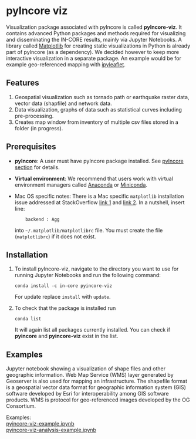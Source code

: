 # pyIncore viz

Visualization package associated with pyIncore is called **pyIncore-viz**. It contains advanced Python packages 
and methods required for visualizing and disseminating the IN-CORE results, mainly via Jupyter Notebooks. 
A library called [Matplotlib](https://matplotlib.org/) for creating static visualizations in Python is already 
part of pyIncore (as a dependency). We decided however to keep more interactive visualization in a separate package. 
An example would be for example geo-referenced mapping with [ipyleaflet](https://ipyleaflet.readthedocs.io/en/latest/).

## Features
1. Geospatial visualization such as tornado path or earthquake raster data, vector data (shapfile) and network data.
2. Data visualization, graphs of data such as statistical curves including pre-processing.
3. Creates map window from inventory of multiple csv files stored in a folder (in progress).
 
## Prerequisites

- **pyIncore**: A user must have pyIncore package installed. See [pyIncore section](pyincore) for details.

- **Virtual environment**: We recommend that users work with virtual environment managers called [Anaconda](https://www.anaconda.com/) 
or [Miniconda](https://docs.conda.io/en/latest/miniconda.html).

- Mac OS specific notes: There is a Mac specific `matplotlib` installation issue addressed 
  at StackOverflow [link 1](https://stackoverflow.com/questions/4130355/python-matplotlib-framework-under-macosx) and [link 2](https://stackoverflow.com/questions/21784641/installation-issue-with-matplotlib-python). In a nutshell, insert line:
    ```
        backend : Agg
    ```
    
    into `~/.matplotlib/matplotlibrc` file. You must create the file (`matplotlibrc`) if it does not exist.

## Installation

1. To install pyIncore-viz, navigate to the directory you want to use for running Jupyter Notebooks and run the following command:
    ```
    conda install -c in-core pyincore-viz
    ```
   
   For update replace `install` with `update`.
   
2. To check that the package is installed run 
    ```
    conda list
    ```
    It will again list all packages currently installed. You can check if **pyincore** and **pyincore-viz** exist in the list.

## Examples

Jupyter notebook showing a visualization of shape files and other geographic information. Web Map Service (WMS) layer 
generated by Geoserver is also used for mapping an infrastructure. The shapefile format is a geospatial vector data 
format for geographic information system (GIS) software developed by Esri for interoperability among GIS software products. 
WMS is protocol for geo-referenced images developed by the OG Consortium.

Examples: <br />
[pyincore-viz-example.ipynb](https://github.com/IN-CORE/incore-docs/blob/master/notebooks/pyincore-viz-example.ipynb) <br />
[pyincore-viz-analysis-example.ipynb](https://github.com/IN-CORE/incore-docs/blob/master/notebooks/pyincore-viz-analysis-example.ipynb)
